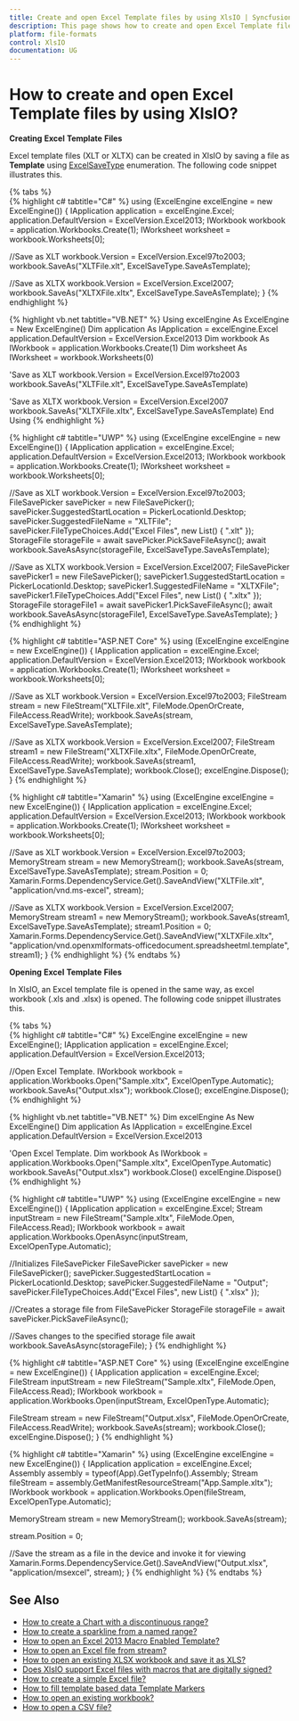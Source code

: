 ```yaml
---
title: Create and open Excel Template files by using XlsIO | Syncfusion
description: This page shows how to create and open Excel Template files using Syncfusion .NET Excel library (XlsIO).
platform: file-formats
control: XlsIO
documentation: UG
---
```


# How to create and open Excel Template files by using XlsIO?

**Creating** **Excel** **Template** **Files**

Excel template files (XLT or XLTX) can be created in XlsIO by saving a file as **Template** using [ExcelSaveType](https://help.syncfusion.com/cr/file-formats/Syncfusion.XlsIO.ExcelSaveType.html) enumeration. The following code snippet illustrates this.

{% tabs %}  
{% highlight c# tabtitle="C#" %}
using (ExcelEngine excelEngine = new ExcelEngine())
{
  IApplication application = excelEngine.Excel;
  application.DefaultVersion = ExcelVersion.Excel2013;
  IWorkbook workbook = application.Workbooks.Create(1);
  IWorksheet worksheet = workbook.Worksheets[0];

  //Save as XLT
  workbook.Version = ExcelVersion.Excel97to2003;
  workbook.SaveAs("XLTFile.xlt", ExcelSaveType.SaveAsTemplate);

  //Save as XLTX
  workbook.Version = ExcelVersion.Excel2007;
  workbook.SaveAs("XLTXFile.xltx", ExcelSaveType.SaveAsTemplate);
}
{% endhighlight %}

{% highlight vb.net tabtitle="VB.NET" %}
Using excelEngine As ExcelEngine = New ExcelEngine()
  Dim application As IApplication = excelEngine.Excel
  application.DefaultVersion = ExcelVersion.Excel2013
  Dim workbook As IWorkbook = application.Workbooks.Create(1)
  Dim worksheet As IWorksheet = workbook.Worksheets(0)

  'Save as XLT
  workbook.Version = ExcelVersion.Excel97to2003
  workbook.SaveAs("XLTFile.xlt", ExcelSaveType.SaveAsTemplate)

  'Save as XLTX
  workbook.Version = ExcelVersion.Excel2007
  workbook.SaveAs("XLTXFile.xltx", ExcelSaveType.SaveAsTemplate)
End Using
{% endhighlight %}

{% highlight c# tabtitle="UWP" %}
using (ExcelEngine excelEngine = new ExcelEngine())
{
  IApplication application = excelEngine.Excel;
  application.DefaultVersion = ExcelVersion.Excel2013;
  IWorkbook workbook = application.Workbooks.Create(1);
  IWorksheet worksheet = workbook.Worksheets[0];
	
  //Save as XLT
  workbook.Version = ExcelVersion.Excel97to2003;
  FileSavePicker savePicker = new FileSavePicker();
  savePicker.SuggestedStartLocation = PickerLocationId.Desktop;
  savePicker.SuggestedFileName = "XLTFile";
  savePicker.FileTypeChoices.Add("Excel Files", new List<string>() { ".xlt" });
  StorageFile storageFile = await savePicker.PickSaveFileAsync();
  await workbook.SaveAsAsync(storageFile, ExcelSaveType.SaveAsTemplate);
	
  //Save as XLTX
  workbook.Version = ExcelVersion.Excel2007;
  FileSavePicker savePicker1 = new FileSavePicker();
  savePicker1.SuggestedStartLocation = PickerLocationId.Desktop;
  savePicker1.SuggestedFileName = "XLTXFile";
  savePicker1.FileTypeChoices.Add("Excel Files", new List<string>() { ".xltx" });
  StorageFile storageFile1 = await savePicker1.PickSaveFileAsync();
  await workbook.SaveAsAsync(storageFile1, ExcelSaveType.SaveAsTemplate);
}
{% endhighlight %}

{% highlight c# tabtitle="ASP.NET Core" %}
using (ExcelEngine excelEngine = new ExcelEngine())
{
  IApplication application = excelEngine.Excel;
  application.DefaultVersion = ExcelVersion.Excel2013;
  IWorkbook workbook = application.Workbooks.Create(1);
  IWorksheet worksheet = workbook.Worksheets[0];

  //Save as XLT
  workbook.Version = ExcelVersion.Excel97to2003;
  FileStream stream = new FileStream("XLTFile.xlt", FileMode.OpenOrCreate, FileAccess.ReadWrite);
  workbook.SaveAs(stream, ExcelSaveType.SaveAsTemplate);

  //Save as XLTX
  workbook.Version = ExcelVersion.Excel2007;
  FileStream stream1 = new FileStream("XLTXFile.xltx", FileMode.OpenOrCreate, FileAccess.ReadWrite);
  workbook.SaveAs(stream1, ExcelSaveType.SaveAsTemplate);
  workbook.Close();
  excelEngine.Dispose();
}
{% endhighlight %}

{% highlight c# tabtitle="Xamarin" %}
using (ExcelEngine excelEngine = new ExcelEngine())
{
  IApplication application = excelEngine.Excel;
  application.DefaultVersion = ExcelVersion.Excel2013;
  IWorkbook workbook = application.Workbooks.Create(1);
  IWorksheet worksheet = workbook.Worksheets[0];

  //Save as XLT
  workbook.Version = ExcelVersion.Excel97to2003;
  MemoryStream stream = new MemoryStream();
  workbook.SaveAs(stream, ExcelSaveType.SaveAsTemplate);
  stream.Position = 0;
  Xamarin.Forms.DependencyService.Get<ISave>().SaveAndView("XLTFile.xlt", "application/vnd.ms-excel", stream);

  //Save as XLTX
  workbook.Version = ExcelVersion.Excel2007;
  MemoryStream stream1 = new MemoryStream();
  workbook.SaveAs(stream1, ExcelSaveType.SaveAsTemplate);
  stream1.Position = 0;
  Xamarin.Forms.DependencyService.Get<ISave>().SaveAndView("XLTXFile.xltx", "application/vnd.openxmlformats-officedocument.spreadsheetml.template", stream1);
}
{% endhighlight %}
{% endtabs %}  

**Opening** **Excel** **Template** **Files**

In XlsIO, an Excel template file is opened in the same way, as excel workbook (.xls and .xlsx) is opened. The following code snippet illustrates this.

{% tabs %}  
{% highlight c# tabtitle="C#" %}
ExcelEngine excelEngine = new ExcelEngine();
IApplication application = excelEngine.Excel;
application.DefaultVersion = ExcelVersion.Excel2013;

//Open Excel Template.
IWorkbook workbook = application.Workbooks.Open("Sample.xltx", ExcelOpenType.Automatic);
workbook.SaveAs("Output.xlsx");
workbook.Close();
excelEngine.Dispose();
{% endhighlight %}

{% highlight vb.net tabtitle="VB.NET" %}
Dim excelEngine As New ExcelEngine()
Dim application As IApplication = excelEngine.Excel
application.DefaultVersion = ExcelVersion.Excel2013

'Open Excel Template.
Dim workbook As IWorkbook = application.Workbooks.Open("Sample.xltx", ExcelOpenType.Automatic)
workbook.SaveAs("Output.xlsx")
workbook.Close()
excelEngine.Dispose()
{% endhighlight %}

{% highlight c# tabtitle="UWP" %}
using (ExcelEngine excelEngine = new ExcelEngine())
{
  IApplication application = excelEngine.Excel;
  Stream inputStream = new FileStream("Sample.xltx", FileMode.Open, FileAccess.Read);
  IWorkbook workbook = await application.Workbooks.OpenAsync(inputStream, ExcelOpenType.Automatic);

  //Initializes FileSavePicker
  FileSavePicker savePicker = new FileSavePicker();
  savePicker.SuggestedStartLocation = PickerLocationId.Desktop;
  savePicker.SuggestedFileName = "Output";
  savePicker.FileTypeChoices.Add("Excel Files", new List<string>() { ".xlsx" });

  //Creates a storage file from FileSavePicker
  StorageFile storageFile = await savePicker.PickSaveFileAsync();

  //Saves changes to the specified storage file
  await workbook.SaveAsAsync(storageFile);
}
{% endhighlight %}

{% highlight c# tabtitle="ASP.NET Core" %}
using (ExcelEngine excelEngine = new ExcelEngine())
{
  IApplication application = excelEngine.Excel;
  FileStream inputStream = new FileStream("Sample.xltx", FileMode.Open, FileAccess.Read);
  IWorkbook workbook = application.Workbooks.Open(inputStream, ExcelOpenType.Automatic);

  FileStream stream = new FileStream("Output.xlsx", FileMode.OpenOrCreate, FileAccess.ReadWrite);
  workbook.SaveAs(stream);
  workbook.Close();
  excelEngine.Dispose();
}
{% endhighlight %}

{% highlight c# tabtitle="Xamarin" %}
using (ExcelEngine excelEngine = new ExcelEngine())
{
  IApplication application = excelEngine.Excel;
  Assembly assembly = typeof(App).GetTypeInfo().Assembly;
  Stream fileStream = assembly.GetManifestResourceStream("App.Sample.xltx");
  IWorkbook workbook = application.Workbooks.Open(fileStream, ExcelOpenType.Automatic);

  MemoryStream stream = new MemoryStream();
  workbook.SaveAs(stream);

  stream.Position = 0;

  //Save the stream as a file in the device and invoke it for viewing
  Xamarin.Forms.DependencyService.Get<ISave>().SaveAndView("Output.xlsx", "application/msexcel", stream);
}
{% endhighlight %}
{% endtabs %}  

## See Also

* [How to create a Chart with a discontinuous range?](how-to-create-a-chart-with-a-discontinuous-range)
* [How to create a sparkline from a named range?](how-to-create-a-sparkline-from-a-named-range)
* [How to open an Excel 2013 Macro Enabled Template?](how-to-open-an-excel-2013-macro-enabled-template)
* [How to open an Excel file from stream?](how-to-open-an-excel-file-from-stream)
* [How to open an existing XLSX workbook and save it as XLS?](how-to-open-an-existing-xlsx-workbook-and-save-it-as-xls)
* [Does XlsIO support Excel files with macros that are digitally signed?](does-xlsio-support-excel-files-with-macros-that-are-digitally-signed)
* [How to create a simple Excel file?](https://help.syncfusion.com/file-formats/xlsio/getting-started-create-excel-file-csharp-vbnet#create-a-simple-excel-file)
* [How to fill template based data Template Markers](https://help.syncfusion.com/file-formats/xlsio/getting-started-create-excel-file-csharp-vbnet#template-based-data-filling-using-template-markers)
* [How to open an existing workbook?](https://help.syncfusion.com/file-formats/xlsio/loading-and-saving-workbook#opening-an-existing-workbook)
* [How to open a CSV file?](https://help.syncfusion.com/file-formats/xlsio/working-with-excel-worksheet#open-a-csv-file)
